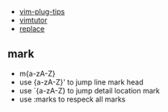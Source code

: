- [vim-plug-tips](https://github.com/junegunn/vim-plug/wiki/tips)
- [vimtutor](https://dxsm.github.io/books/vimL/z/20181219_3.html)
- [replace](https://harttle.land/2016/08/08/vim-search-in-file.html)

## mark
- m{a-zA-Z} 
- use {a-zA-Z}' to jump line mark head 
- use `{a-zA-Z} to jump detail location mark
- use :marks to respeck all marks 
